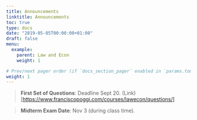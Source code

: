 ```yaml
---
title: Announcements
linktitle: Announcements
toc: true
type: docs
date: "2019-05-05T00:00:00+01:00"
draft: false
menu:
  example:
    parent: Law and Econ
    weight: 1

# Prev/next pager order (if `docs_section_pager` enabled in `params.toml`)
weight: 1
---
```


> **First Set of Questions**: Deadline Sept 20. (Link)[https://www.franciscopoggi.com/courses/lawecon/questions/]

> **Midterm Exam Date**: Nov 3 (during class time).